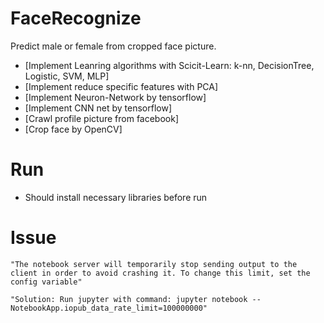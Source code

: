 
# FaceRecognize
Predict male or female from cropped face picture.
  - [Implement Leanring algorithms with Scicit-Learn: k-nn, DecisionTree, Logistic, SVM, MLP] 
  - [Implement reduce specific features with PCA]
  - [Implement Neuron-Network by tensorflow]
  - [Implement CNN net by tensorflow]
  - [Crawl profile picture from facebook]
  - [Crop face by OpenCV]

# Run
  - Should install necessary libraries before run

# Issue
    "The notebook server will temporarily stop sending output to the client in order to avoid crashing it. To change this limit, set the config variable"
    
    "Solution: Run jupyter with command: jupyter notebook --NotebookApp.iopub_data_rate_limit=100000000"
